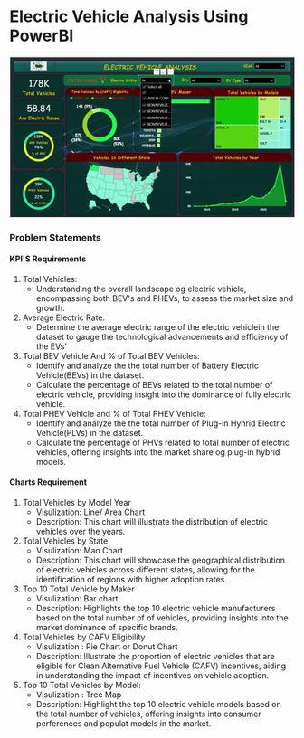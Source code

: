 # Electric Vehicle Analysis Using PowerBI

![Demo](EV_project.gif)

### Problem Statements
#### KPI'S Requirements
1. Total Vehicles:
    - Understanding the overall landscape og electric vehicle, encompassing both BEV's and PHEVs, to assess the market size and growth.
2. Average Electric Rate:
    - Determine the average electric range of the electric vehiclein the dataset to gauge the technological advancements and efficiency of the EVs'
3. Total BEV Vehicle And % of Total BEV Vehicles:
    - Identify and analyze the the total number of Battery Electric Vehicle(BEVs) in the dataset.
    - Calculate the percentage of BEVs related to the total number of electric vehicle, providing insight into the dominance of fully electric vehicle.
4. Total PHEV Vehicle and % of Total PHEV Vehicle:
    -  Identify and analyze the the total number of Plug-in Hynrid Electric Vehicle(PLVs) in the dataset.
    - Calculate the percentage of PHVs related to total number of electric vehicles, offering insights into the market share og plug-in hybrid models.

#### Charts Requirement
1. Total Vehicles by Model Year
    - Visulization: Line/ Area Chart
    - Description: This chart will illustrate the distribution of electric vehicles over the years.
2. Total Vehicles by State 
    - Visulization: Mao Chart
    - Description: This chart will showcase the geographical distribution of electric vehicles across different states, allowing for the identification of regions with higher adoption rates.
3. Top 10 Total Vehicle by Maker
    - Visulization: Bar chart
    - Description: Highlights the top 10 electric vehicle manufacturers based on the total number of of vehicles, providing insights into the market dominance of specific brands.
4. Total Vehicles by CAFV Eligibility
    - Visulization : Pie Chart or Donut Chart
    - Description: Illustrate the proportion of electric vehicles that are eligible for Clean Alternative Fuel Vehicle (CAFV) incentives, aiding in understanding the impact of incentives on vehicle adoption.
5. Top 10 Total Vehicles by Model:
    - Visulization : Tree Map
    - Description: Highlight the top 10 electric vehicle models based on the total number of vehicles, offering insights into consumer perferences and populat models in the market.
